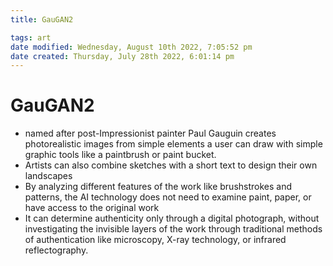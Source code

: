 ```yaml
---
title: GauGAN2

tags: art
date modified: Wednesday, August 10th 2022, 7:05:52 pm
date created: Thursday, July 28th 2022, 6:01:14 pm
---
```


# GauGAN2
- named after post-Impressionist painter Paul Gauguin creates photorealistic images from simple elements a user can draw with simple graphic tools like a paintbrush or paint bucket.
- Artists can also combine sketches with a short text to design their own landscapes
- By analyzing different features of the work like brushstrokes and patterns, the AI technology does not need to examine paint, paper, or have access to the original work
- It can determine authenticity only through a digital photograph, without investigating the invisible layers of the work through traditional methods of authentication like microscopy, X-ray technology, or infrared reflectography.

